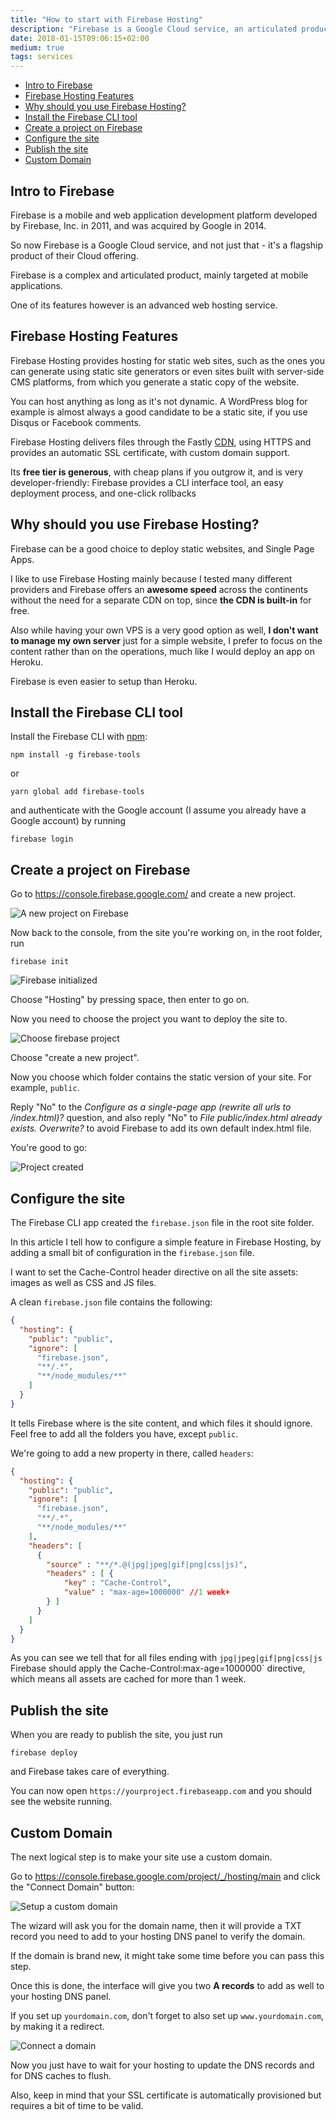 ```yaml
---
title: "How to start with Firebase Hosting"
description: "Firebase is a Google Cloud service, an articulated product, mainly targeted at mobile applications. Firebase Hosting is one small part of it."
date: 2018-01-15T09:06:15+02:00
medium: true
tags: services
---
```


<!-- TOC -->

- [Intro to Firebase](#intro-to-firebase)
- [Firebase Hosting Features](#firebase-hosting-features)
- [Why should you use Firebase Hosting?](#why-should-you-use-firebase-hosting)
- [Install the Firebase CLI tool](#install-the-firebase-cli-tool)
- [Create a project on Firebase](#create-a-project-on-firebase)
- [Configure the site](#configure-the-site)
- [Publish the site](#publish-the-site)
- [Custom Domain](#custom-domain)

<!-- /TOC -->

## Intro to Firebase

Firebase is a mobile and web application development platform developed by Firebase, Inc. in 2011, and was acquired by Google in 2014.

So now Firebase is a Google Cloud service, and not just that - it's a flagship product of their Cloud offering.

Firebase is a complex and articulated product, mainly targeted at mobile applications.

One of its features however is an advanced web hosting service.

## Firebase Hosting Features

Firebase Hosting provides hosting for static web sites, such as the ones you can generate using static site generators or even sites built with server-side CMS platforms, from which you generate a static copy of the website.

You can host anything as long as it's not dynamic. A WordPress blog for example is almost always a good candidate to be a static site, if you use Disqus or Facebook comments.

Firebase Hosting delivers files through the Fastly [CDN](/cdn/), using HTTPS and provides an automatic SSL certificate, with custom domain support.

Its **free tier is generous**, with cheap plans if you outgrow it, and is very developer-friendly: Firebase provides a CLI interface tool, an easy deployment process, and one-click rollbacks

## Why should you use Firebase Hosting?

Firebase can be a good choice to deploy static websites, and Single Page Apps.

I like to use Firebase Hosting mainly because I tested many different providers and Firebase offers an **awesome speed** across the continents without the need for a separate CDN on top, since **the CDN is built-in** for free.

Also while having your own VPS is a very good option as well, **I don't want to manage my own server** just for a simple website, I prefer to focus on the content rather than on the operations, much like I would deploy an app on Heroku.

Firebase is even easier to setup than Heroku.

## Install the Firebase CLI tool

Install the Firebase CLI with [npm](/npm/):

```
npm install -g firebase-tools
```

or

```
yarn global add firebase-tools
```

and authenticate with the Google account (I assume you already have a Google account) by running

```
firebase login
```

## Create a project on Firebase

Go to <https://console.firebase.google.com/> and create a new project.

![A new project on Firebase](create-project.png)

Now back to the console, from the site you're working on, in the root folder, run

```
firebase init
```

![Firebase initialized](1.png)

Choose "Hosting" by pressing space, then enter to go on.

Now you need to choose the project you want to deploy the site to.

![Choose firebase project](2.png)

Choose "create a new project".

Now you choose which folder contains the static version of your site. For example, `public`.

Reply "No" to the _Configure as a single-page app (rewrite all urls to /index.html)?_ question, and also reply "No" to _File public/index.html already exists. Overwrite?_ to avoid Firebase to add its own default index.html file.

You're good to go:

![Project created](3.png)

## Configure the site

The Firebase CLI app created the `firebase.json` file in the root site folder.

In this article I tell how to configure a simple feature in Firebase Hosting, by adding a small bit of configuration in the `firebase.json` file.

I want to set the Cache-Control header directive on all the site assets: images as well as CSS and JS files.

A clean `firebase.json` file contains the following:

```json
{
  "hosting": {
    "public": "public",
    "ignore": [
      "firebase.json",
      "**/.*",
      "**/node_modules/**"
    ]
  }
}
```

It tells Firebase where is the site content, and which files it should ignore. Feel free to add all the folders you have, except `public`.

We're going to add a new property in there, called `headers`:

```json
{
  "hosting": {
    "public": "public",
    "ignore": [
      "firebase.json",
      "**/.*",
      "**/node_modules/**"
    ],
    "headers": [
      {
        "source" : "**/*.@(jpg|jpeg|gif|png|css|js)",
        "headers" : [ {
            "key" : "Cache-Control",
            "value" : "max-age=1000000" //1 week+
        } ]
      }
    ]
  }
}
```

As you can see we tell that for all files ending with `jpg|jpeg|gif|png|css|js` Firebase should apply the Cache-Control:max-age=1000000` directive, which means all assets are cached for more than 1 week.

## Publish the site

When you are ready to publish the site, you just run

```
firebase deploy
```

and Firebase takes care of everything.

You can now open `https://yourproject.firebaseapp.com` and you should see the website running.

## Custom Domain

The next logical step is to make your site use a custom domain.

Go to <https://console.firebase.google.com/project/_/hosting/main> and click the "Connect Domain" button:

![Setup a custom domain](4.png)

The wizard will ask you for the domain name, then it will provide a TXT record you need to add to your hosting DNS panel to verify the domain.

If the domain is brand new, it might take some time before you can pass this step.

Once this is done, the interface will give you two **A records** to add as well to your hosting DNS panel.

If you set up `yourdomain.com`, don't forget to also set up `www.yourdomain.com`, by making it a redirect.

![Connect a domain](5.png)

Now you just have to wait for your hosting to update the DNS records and for DNS caches to flush.

Also, keep in mind that your SSL certificate is automatically provisioned but requires a bit of time to be valid.